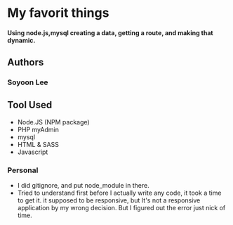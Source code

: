 # My favorit things

#### Using node.js,mysql creating a data, getting a route, and making that dynamic.

## Authors 

### Soyoon Lee 


## Tool Used 

* Node.JS (NPM package)
* PHP myAdmin
* mysql
* HTML & SASS 
* Javascript 
 


### Personal
  * I did gitignore, and put node_module in there.
  * Tried to understand first before I actually write any code, it took a time to get it. it supposed to be responsive, but It's not a responsive application by my wrong decision. But I figured out the error just nick of time.
